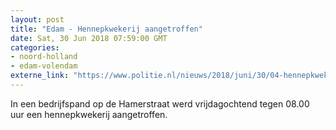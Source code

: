 ```yaml
---
layout: post
title: "Edam - Hennepkwekerij aangetroffen"
date: Sat, 30 Jun 2018 07:59:00 GMT
categories: 
- noord-holland 
- edam-volendam 
externe_link: "https://www.politie.nl/nieuws/2018/juni/30/04-hennepkwekerij-aangetroffen.html"
---
```


In een bedrijfspand op de Hamerstraat werd vrijdagochtend tegen 08.00 uur een hennepkwekerij aangetroffen.
